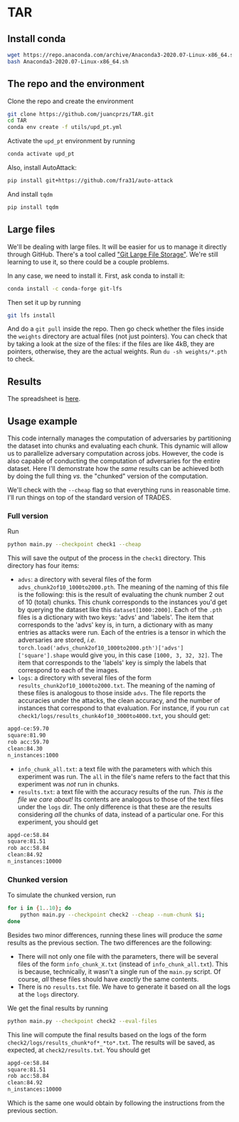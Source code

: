 # TAR
## Install conda
```bash
wget https://repo.anaconda.com/archive/Anaconda3-2020.07-Linux-x86_64.sh
bash Anaconda3-2020.07-Linux-x86_64.sh
```

## The repo and the environment
Clone the repo and create the environment
```bash
git clone https://github.com/juancprzs/TAR.git
cd TAR
conda env create -f utils/upd_pt.yml
```

Activate the `upd_pt` environment by running
```bash
conda activate upd_pt
```

Also, install AutoAttack:
```bash
pip install git+https://github.com/fra31/auto-attack
```
And install `tqdm`
```bash
pip install tqdm
```

## Large files
We'll be dealing with large files. It will be easier for us to manage it directly through GitHub. There's a tool called ["Git Large File Storage"](https://git-lfs.github.com/). We're still learning to use it, so there could be a couple problems.

In any case, we need to install it. First, ask conda to install it:
```bash
conda install -c conda-forge git-lfs
```

Then set it up by running
```bash
git lfs install
```

And do a `git pull` inside the repo. Then go check whether the files inside the `weights` directory are actual files (not just pointers). You can check that by taking a look at the size of the files: if the files are like 4kB, they are pointers, otherwise, they are the actual weights. Run `du -sh weights/*.pth` to check.

## Results
The spreadsheet is [here](https://docs.google.com/spreadsheets/d/13iskg4cQlvAgvLB3HvPuq5tRlykhMZMDv_uHKHUxeZo/edit#gid=0).

## Usage example
This code internally manages the computation of adversaries by partitioning the dataset into chunks and evaluating each chunk. This dynamic will allow us to parallelize adversary computation across jobs. However, the code is also capable of conducting the computation of adversaries for the entire dataset. Here I'll demonstrate how the _same_ results can be achieved both by doing the full thing _vs._ the "chunked" version of the computation.

We'll check with the `--cheap` flag so that everything runs in reasonable time. I'll run things on top of the standard version of TRADES. 

### Full version
Run
```bash
python main.py --checkpoint check1 --cheap
```
This will save the output of the process in the `check1` directory. This directory has four items:
* `advs`: a directory with several files of the form `advs_chunk2of10_1000to2000.pth`. The meaning of the naming of this file is the following: this is the result of evaluating the chunk number 2 out of 10 (total) chunks. This chunk corresponds to the instances you'd get by querying the dataset like this `dataset[1000:2000]`. Each of the `.pth` files is a dictionary with two keys: 'advs' and 'labels'. The item that corresponds to the 'advs' key is, in turn, a dictionary with as many entries as attacks were run. Each of the entries is a tensor in which the adversaries are stored, _i.e._ `torch.load('advs_chunk2of10_1000to2000.pth')['advs']['square'].shape` would give you, in this case `[1000, 3, 32, 32]`. The item that corresponds to the 'labels' key is simply the labels that correspond to each of the images.
* `logs`: a directory with several files of the form `results_chunk2of10_1000to2000.txt`. The meaning of the naming of these files is analogous to those inside `advs`. The file reports the accuracies under the attacks, the clean accuracy, and the number of instances that correspond to that evaluation. For instance, if you run `cat check1/logs/results_chunk4of10_3000to4000.txt`, you should get:
```bash
apgd-ce:59.70
square:81.90
rob acc:59.70
clean:84.30
n_instances:1000
```
* `info_chunk_all.txt`: a text file with the parameters with which this experiment was run. The `all` in the file's name refers to the fact that this experiment was _not_ run in chunks.
* `results.txt`: a text file with the accuracy results of the run. *This is the file we care about!* Its contents are analogous to those of the text files under the `logs` dir. The only difference is that these are the results considering _all_ the chunks of data, instead of a particular one. For this experiment, you should get
```bash
apgd-ce:58.84
square:81.51
rob acc:58.84
clean:84.92
n_instances:10000
```

### Chunked version
To simulate the chunked version, run
```bash
for i in {1..10}; do 
    python main.py --checkpoint check2 --cheap --num-chunk $i; 
done
```
Besides two minor differences, running these lines will produce the _same_ results as the previous section. The two differences are the following:
* There will not only one file with the parameters, there will be several files of the form `info_chunk_X.txt` (instead of `info_chunk_all.txt`). This is because, technically, it wasn't a single run of the `main.py` script. Of course, _all_ these files should have _exactly_ the same contents.
* There is no `results.txt` file. We have to generate it based on all the logs at the `logs` directory.

We get the final results by running
```bash
python main.py --checkpoint check2 --eval-files
```
This line will compute the final results based on the logs of the form `check2/logs/results_chunk*of*_*to*.txt`. The results will be saved, as expected, at `check2/results.txt`. You should get
```bash
apgd-ce:58.84
square:81.51
rob acc:58.84
clean:84.92
n_instances:10000
```
Which is the same one would obtain by following the instructions from the previous section.

